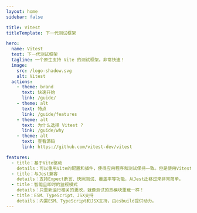 ```yaml
---
layout: home
sidebar: false

title: Vitest
titleTemplate: 下一代测试框架

hero:
  name: Vitest
  text: 下一代测试框架
  tagline: 一个原生支持 Vite 的测试框架。非常快速！
  image:
    src: /logo-shadow.svg
    alt: Vitest
  actions:
    - theme: brand
      text: 快速开始
      link: /guide/
    - theme: alt
      text: 特点
      link: /guide/features
    - theme: alt
      text: 为什么选择 Vitest ?
      link: /guide/why
    - theme: alt
      text: 查看源码
      link: https://github.com/vitest-dev/vitest

features:
  - title：基于Vite驱动
    details：可以重用Vite的配置和插件，使得应用程序和测试保持一致。但是使用Vitest并不需要使用Vite！
  - title：与Jest兼容
    details：支持Expect断言、快照测试、覆盖率等功能，从Jest迁移过来非常简单。
  - title：智能且即时的监视模式
    details：只重新运行相关的更改，就像测试的热模块重载一样！
  - title：ESM、TypeScript、JSX支持
    details：内置ESM、TypeScript和JSX支持，由esbuild提供动力。
---
```

